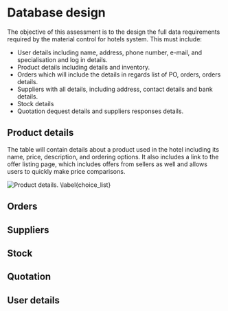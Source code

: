 # Database design #

The objective of this assessment is to the design the full data requirements required by the material control for hotels system. 
This must include:
*	User details including name, address, phone number, e-mail, and specialisation and log in details.
*	Product details including details and inventory.
*	Orders which will include the details in regards list of PO, orders, orders details. 
*   Suppliers with all details, including address, contact details and bank details. 	
*   Stock details
*   Quotation dequest details and suppliers responses details.

## Product details ##

The table will contain details about a product used in the hotel  including its name, price, description, and ordering options. It also includes a link to the offer listing page, which includes offers from sellers as well and allows users to quickly make price comparisons.

![Product details. \label{choice_list}](./05_figures/fig_05_01.png)


## Orders ##

## Suppliers ##

## Stock ##

## Quotation ##

## User details ##

